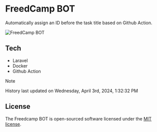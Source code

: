 # FreedCamp BOT

Automatically assign an ID before the task title based on Github Action.

![FreedCamp BOT](https://repository-images.githubusercontent.com/737932867/7d34798b-2680-471c-b089-a78a718d3d6a)

## Tech

- Laravel
- Docker
- Github Action

> [!NOTE]  
> History last updated on Wednesday, April 3rd, 2024, 1:32:32 PM

## License

The Freedcamp BOT is open-sourced software licensed under the [MIT license](https://opensource.org/licenses/MIT).
